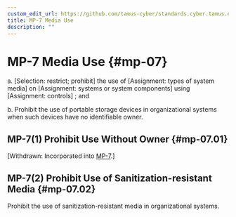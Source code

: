 ```yaml
---
custom_edit_url: https://github.com/tamus-cyber/standards.cyber.tamus.edu/tree/main/content/tamus.edu/TAMUS_profile.xml
title: MP-7 Media Use
description: ""
---
```


# MP-7 Media Use {#mp-07}

a. 
                  [Selection: restrict; prohibit] the use of [Assignment: types of system media] on [Assignment: systems or system components] using [Assignment: controls] ; and

b. Prohibit the use of portable storage devices in organizational systems when such devices have no identifiable owner.

## MP-7(1) Prohibit Use Without Owner {#mp-07.01}

[Withdrawn: Incorporated into [MP-7](../mp/mp-07#mp-07).]

## MP-7(2) Prohibit Use of Sanitization-resistant Media {#mp-07.02}

Prohibit the use of sanitization-resistant media in organizational systems.

